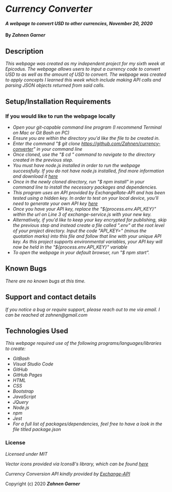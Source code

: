 # _Currency Converter_

#### _A webpage to convert USD to other currencies, November 20, 2020_

#### By _**Zahnen Garner**_

## Description

_This webpage was created as my independent project for my sixth week at Epicodus. The webpage allows users to input a currency code to convert USD to as well as the amount of USD to convert. The webpage was created to apply concepts I learned this week which include making API calls and parsing JSON objects returned from said calls._

## Setup/Installation Requirements

### If you would like to run the webpage locally

* _Open your git-capable command line program (I recommend Terminal on Mac or Git Bash on PC)_
* _Ensure you are within the directory you'd like the file to be created in._
* _Enter the command "$ git clone https://github.com/Zahnen/currency-converter" in your command line_
* _Once cloned, use the "$ cd " command to navigate to the directory created in the previous step._
* _You must have node.js installed in order to run the webpage successfully. If you do not have node.js installed, find more information and download it [here](https://nodejs.org/en/download/)_
* _Once in the newly cloned directory, run "$ npm install" in your command line to install the necessary packages and dependencies._
* _This program uses an API provided by ExchangeRate-API and has been tested using a hidden key. In order to test on your local device, you'll need to generate your own API key [here](https://www.exchangerate-api.com/)_
* _Once you have your API key, replace the "${process.env.API_KEY}" within the url on Line 3 of exchange-service.js with your new key._
* _Alternatively, if you'd like to keep your key encrypted for publishing, skip the previous step and instead create a file called ".env" at the root level of your project directory. Input the code "API_KEY=" (minus the quotation marks) into this file and follow that line with your unique API key. As this project supports environmental variables, your API key will now be held in the "${process.env.API_KEY}" variable_
* _To open the webpage in your default browser, run "$ npm start"._

## Known Bugs

_There are no known bugs at this time._

## Support and contact details

_If you notice a bug or require support, please reach out to me via email. I can be reached at zahnen@gmail.com_

## Technologies Used

_This webpage required use of the following programs/languages/libraries to create:_
* _GitBash_
* _Visual Studio Code_
* _GitHub_
* _GitHub Pages_
* _HTML_
* _CSS_
* _Bootstrap_
* _JavaScript_
* _JQuery_
* _Node.js_
* _npm_
* _Jest_
* _For a full list of packages/dependencies, feel free to have a look in the file titled package.json_

### License

*Licensed under MIT*

*Vector icons provided via Icons8's library, which can be found [here](https://icons8.com/)*

*Currency Conversion API kindly provided by [Exchange-API](https://www.exchangerate-api.com/)*


Copyright (c) 2020 **_Zahnen Garner_**